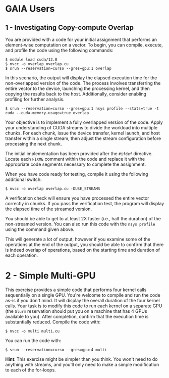 
# GAIA Users
## 1 - Investigating Copy-compute Overlap

You are provided with a code for your initial assignment that performs an element-wise computation on a vector. To begin, you can compile, execute, and profile the code using the following commands:

```
$ module load cuda/12.0
$ nvcc -o overlap overlap.cu
$ srun --reservation=curso --gres=gpu:1 overlap 
```

In this scenario, the output will display the elapsed execution time for the non-overlapped version of the code. The process involves transferring the entire vector to the device, launching the processing kernel, and then copying the results back to the host. Additionally, consider enabling profiling for further analysis.

```
$ srun --reservation=curso --gres=gpu:1 nsys profile --stats=true -t cuda --cuda-memory-usage=true overlap
```

Your objective is to implement a fully overlapped version of the code. Apply your understanding of CUDA streams to divide the workload into multiple chunks. For each chunk, issue the device transfer, kernel launch, and host transfer within a single stream, then adjust the stream configuration before processing the next chunk.

The initial implementation has been provided after the `#ifdef` directive. Locate each `FIXME` comment within the code and replace it with the appropriate code segments necessary to complete the assignment.

When you have code ready for testing, compile it using the following additional switch:

```
$ nvcc -o overlap overlap.cu -DUSE_STREAMS
```

A verification check will ensure you have processed the entire vector correctly in chunks. If you pass the verification test, the program will display the elapsed time of the streamed version. 

You should be able to get to at least 2X faster (i.e., half the duration) of the non-streamed version. You can also run this code with the `nsys profile` using the command given above.  

This will generate a lot of output, however if you examine some of the operations at the end of the output, you should be able to confirm that there is indeed overlap of operations, based on the starting time and duration of each operation.

# 2 - Simple Multi-GPU

This exercise provides a simple code that performs four kernel calls sequentially on a single GPU. You're welcome to compile and run the code as-is if you don't mind. It will display the overall duration of the four kernel calls. Your task is to modify this code to run each kernel on a separate GPU (the `Slurm` reservation should put you on a machine that has 4 GPUs available to you).  After completion, confirm that the execution time is substantially reduced. Compile the code with:

```
$ nvcc -o multi multi.cu
```

You can run the code with:

```
$ srun --reservation=curso --gres=gpu:4 multi
```

**Hint**: This exercise might be simpler than you think. You won't need to do anything with streams, and you'll only need to make a simple modification to each of the for-loops.
